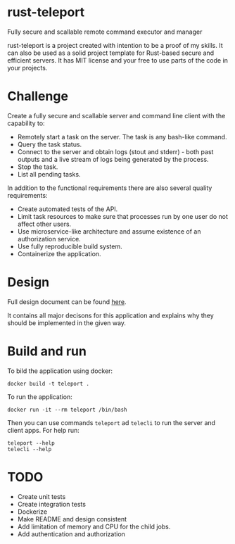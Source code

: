# rust-teleport

Fully secure and scallable remote command executor and manager

rust-teleport is a project created with intention to be a proof of my skills. It can also be used as a solid project template for Rust-based secure and efficient servers. It has MIT license and your free to use parts of the code in your projects.

# Challenge

Create a fully secure and scallable server and command line client with the capability to:

- Remotely start a task on the server. The task is any bash-like command.
- Query the task status.
- Connect to the server and obtain logs (stout and stderr) - both past outputs and a live stream of logs being generated by the process.
- Stop the task.
- List all pending tasks.

In addition to the functional requirements there are also several quality requirements:

- Create automated tests of the API.
- Limit task resources to make sure that processes run by one user do not affect other users.
- Use microservice-like architecture and assume existence of an authorization service.
- Use fully reproducible build system.
- Containerize the application.

# Design

Full design document can be found [here](./docs/design.md).

It contains all major decisons for this application and explains why they should be implemented in the given way.

# Build and run

To bild the application using docker:

```
docker build -t teleport .
```

To run the application:

```
docker run -it --rm teleport /bin/bash
```

Then you can use commands `teleport` ad `telecli` to run the server and client apps. For help run:

```
teleport --help
telecli --help
```


# TODO
- Create unit tests
- Create integration tests
- Dockerize
- Make README and design consistent
- Add limitation of memory and CPU for the child jobs.
- Add authentication and authorization
